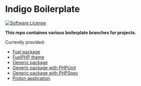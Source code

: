 # Indigo Boilerplate

[![Software License](https://img.shields.io/badge/license-MIT-brightgreen.svg?style=flat-square)](LICENSE.md)

**This repo containes various boilerplate branches for projects.**

Currently provided:

* [Fuel package](https://github.com/indigophp/boilerplate/tree/fuel-package/)
* [FuelPHP theme](https://github.com/indigophp/boilerplate/tree/fuelphp-theme/)
* [Generic package](https://github.com/indigophp/boilerplate/tree/package/)
* [Generic package with PHPUnit](https://github.com/indigophp/boilerplate/tree/phpunit/)
* [Generic package with PHPSpec](https://github.com/indigophp/boilerplate/tree/phpspec/)
* [Proton application](https://github.com/indigophp/boilerplate/tree/proton/)
